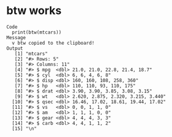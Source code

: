 # btw works

    Code
      print(btw(mtcars))
    Message
      v btw copied to the clipboard!
    Output
       [1] "mtcars"                                           
       [2] "#> Rows: 5"                                       
       [3] "#> Columns: 11"                                   
       [4] "#> $ mpg  <dbl> 21.0, 21.0, 22.8, 21.4, 18.7"     
       [5] "#> $ cyl  <dbl> 6, 6, 4, 6, 8"                    
       [6] "#> $ disp <dbl> 160, 160, 108, 258, 360"          
       [7] "#> $ hp   <dbl> 110, 110, 93, 110, 175"           
       [8] "#> $ drat <dbl> 3.90, 3.90, 3.85, 3.08, 3.15"     
       [9] "#> $ wt   <dbl> 2.620, 2.875, 2.320, 3.215, 3.440"
      [10] "#> $ qsec <dbl> 16.46, 17.02, 18.61, 19.44, 17.02"
      [11] "#> $ vs   <dbl> 0, 0, 1, 1, 0"                    
      [12] "#> $ am   <dbl> 1, 1, 1, 0, 0"                    
      [13] "#> $ gear <dbl> 4, 4, 4, 3, 3"                    
      [14] "#> $ carb <dbl> 4, 4, 1, 1, 2"                    
      [15] "\n"                                               

